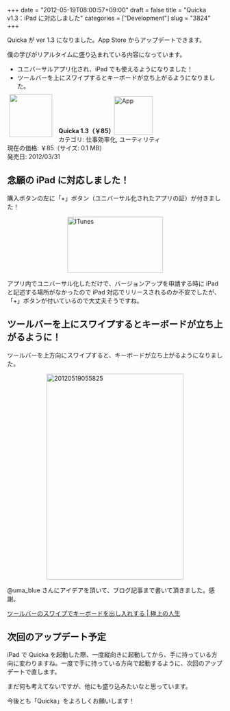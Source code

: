 +++
date = "2012-05-19T08:00:57+09:00"
draft = false
title = "Quicka v1.3：iPad に対応しました"
categories = ["Development"]
slug = "3824"
+++

Quicka が ver 1.3 になりました。App Store からアップデートできます。

僕の学びがリアルタイムに盛り込まれている内容になっています。

<ul><li>ユニバーサルアプリ化され、iPad でも使えるようになりました！</li>
<li>ツールバーを上にスワイプするとキーボードが立ち上がるようになりました。</li></ul>

<a href="https://itunes.apple.com/jp/app/id511606108?mt=8&uo=4&at=11l3RT" target="_blank" rel="nofollow"><img width="100" class="alignleft" align="left" src="http://a3.mzstatic.com/us/r1000/074/Purple/v4/52/32/30/5232309d-464f-47ef-2185-775777332bff/ibjG3fNt4Phm08ZnZUjx0g-temp-upload.cqnwvlfj.100x100-75.png" style="margin: -5px 15px 1px 5px;"></a><strong> Quicka 1.3（￥85）</strong><a href="https://itunes.apple.com/jp/app/id511606108?mt=8&uo=4&at=11l3RT" target="_blank" rel="nofollow"><img src="/images/2012/12/viewinitunes_jp.png" style="vertical-align:bottom;" width="90" alt="App"></a><br> カテゴリ: 仕事効率化, ユーティリティ<br> 現在の価格: ￥85（サイズ: 0.1 MB）<br> 発売日: 2012/03/31<br style="clear: both;">

<h2>念願の iPad に対応しました！</h2>

購入ボタンの左に「+」ボタン（ユニバーサル化されたアプリの証）が付きました！

<img style="display:block; margin-left:auto; margin-right:auto;" src="/images/2012/05/iTunes.png" alt="ITunes" title="iTunes.png" border="0" width="223" height="131" />

アプリ内でユニバーサル化しただけで、バージョンアップを申請する時に iPad と記述する場所がなかったので iPad 対応でリリースされるのか不安でしたが、「+」ボタンが付いているので大丈夫そうですね。

<h2>ツールバーを上にスワイプするとキーボードが立ち上がるように！</h2>

ツールバーを上方向にスワイプすると、キーボードが立ち上がるようになりました。

<img style="display:block; margin-left:auto; margin-right:auto;" src="/images/2012/05/20120519055825.png" alt="20120519055825" title="20120519055825.png" border="0" width="320" height="480" />

@uma_blue さんにアイデアを頂いて、ブログ記事まで書いて頂きました。感謝。

<a href="http://kawairi.jp/weblog/vita/201205106077" target="_blank">ツールバーのスワイプでキーボードを出し入れする | 極上の人生</a>

<h2>次回のアップデート予定</h2>

iPad で Quicka を起動した際、一度縦向きに起動してから、手に持っている方向に変わりますね。一度で手に持っている方向で起動するように、次回のアップデートで直します。

まだ何も考えてないですが、他にも盛り込みたいなと思っています。

今後とも「Quicka」をよろしくお願いします！
